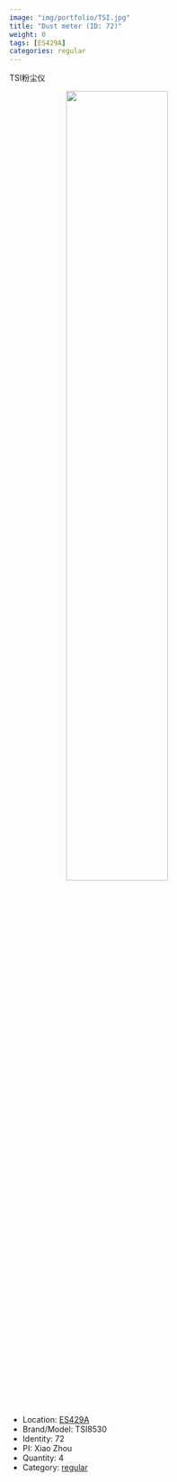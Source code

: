 ```yaml
---
image: "img/portfolio/TSI.jpg"
title: "Dust meter (ID: 72)"
weight: 0
tags: [ES429A]
categories: regular
---
```


TSI粉尘仪

<!--more-->

<img src="../../img/portfolio/TSI.jpg" width="60%" style="display: block; margin: auto;">

- Location: [ES429A](../../tags/es429a)
- Brand/Model: TSI8530
- Identity: 72
- PI: Xiao Zhou
- Quantity: 4
- Category: [regular](../../categories/regular)






